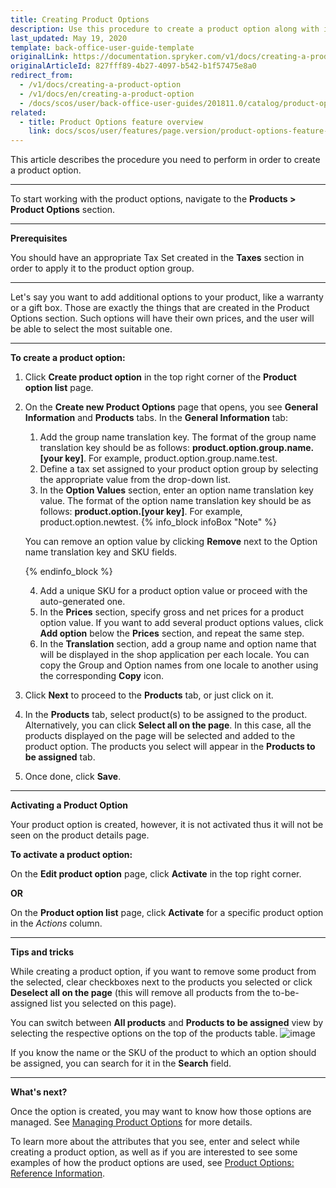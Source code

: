 ```yaml
---
title: Creating Product Options
description: Use this procedure to create a product option along with its values in the Back Office.
last_updated: May 19, 2020
template: back-office-user-guide-template
originalLink: https://documentation.spryker.com/v1/docs/creating-a-product-option
originalArticleId: 827fff89-4b27-4097-b542-b1f57475e8a0
redirect_from:
  - /v1/docs/creating-a-product-option
  - /v1/docs/en/creating-a-product-option
  - /docs/scos/user/back-office-user-guides/201811.0/catalog/product-options/creating-a-product-option.html
related:
  - title: Product Options feature overview
    link: docs/scos/user/features/page.version/product-options-feature-overview.html
---
```


This article describes the procedure you need to perform in order to create a  product option.
***
To start working with the product options, navigate to the **Products > Product Options** section.
***

**Prerequisites**

You should have an appropriate Tax Set created in the **Taxes** section in order to apply it to the product option group.
***

Let's say you want to add additional options to your product, like a warranty or a gift box. Those are exactly the things that are created in the Product Options section. Such options will have their own prices, and the user will be able to select the most suitable one.

***

**To create a product option:**
1. Click **Create product option** in the top right corner of the **Product option list** page.
2. On the **Create new Product Options** page that opens, you see **General Information** and **Products** tabs.
In the **General Information** tab:
   1. Add the group name translation key. The format of the group name translation key should be as follows: **product.option.group.name.[your key]**. For example, product.option.group.name.test.
   2. Define a tax set assigned to your product option group by selecting the appropriate value from the drop-down list.
   3. In the **Option Values** section, enter an option name translation key value. The format of the option name translation key should be as follows: **product.option.[your key]**. For example, product.option.newtest.
    {% info_block infoBox "Note" %}

    You can remove an option value by clicking **Remove** next to the Option name translation key and SKU fields.

    {% endinfo_block %}

   4. Add a unique SKU for a product option value or proceed with the auto-generated one.
   5. In the **Prices** section, specify gross and net prices for a product option value. If you want to add several product options values, click **Add option** below the **Prices** section, and repeat the same step.
   6. In the **Translation** section, add a group name and option name that will be displayed in the shop application per each locale. You can copy the Group and Option names from one locale to another using the corresponding **Copy** icon.
3. Click **Next** to proceed to the **Products** tab, or just click on it.
4. In the **Products** tab, select product(s) to be assigned to the product.
    Alternatively, you can click **Select all on the page**. In this case, all the products displayed on the page will be selected and added to the product option. The products you select will appear in the **Products to be assigned** tab.
5. Once done, click **Save**.
***

**Activating a Product Option**

Your product option is created, however, it is not activated thus it will not be seen on the product details page.

**To activate a product option:**

On the **Edit product option** page, click **Activate** in the top right corner.

**OR**

On the **Product option list** page, click **Activate** for a specific product option in the _Actions_ column.
***

**Tips and tricks**

While creating a product option, if you want to remove some product from the selected, clear checkboxes next to the products you selected or click **Deselect all on the page** (this will remove all products from the to-be-assigned list you selected on this page).

You can switch between **All products** and **Products to be assigned** view by selecting the respective options on the top of the products table.
![image](https://spryker.s3.eu-central-1.amazonaws.com/docs/User+Guides/Back+Office+User+Guides/Products/Products/Product+Options/Creating+a+product+option/product-to-be-assigned-tab.png)

If you know the name or the SKU of the product to which an option should be assigned, you can search for it in the **Search** field.
***

**What's next?**

Once the option is created, you may want to know how those options are managed. See [Managing Product Options](/docs/scos/user/back-office-user-guides/{{page.version}}/catalog/product-options/managing-product-options.html) for more details.

To learn more about the attributes that you see, enter and select while creating a product option, as well as if you are interested to see some examples of how the product options are used, see [Product Options: Reference Information](/docs/scos/user/back-office-user-guides/{{page.version}}/catalog/product-options/references/product-options-reference-information.html).
